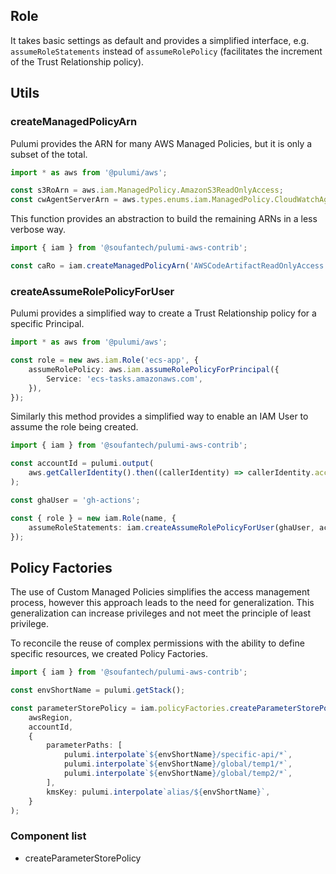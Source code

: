 Role
----

It takes basic settings as default and provides a simplified interface, e.g. `assumeRoleStatements` instead of `assumeRolePolicy` (facilitates the increment of the Trust Relationship policy).

Utils
-----

### createManagedPolicyArn

Pulumi provides the ARN for many AWS Managed Policies, but it is only a subset of the total.

```typescript
import * as aws from '@pulumi/aws';

const s3RoArn = aws.iam.ManagedPolicy.AmazonS3ReadOnlyAccess;
const cwAgentServerArn = aws.types.enums.iam.ManagedPolicy.CloudWatchAgentServerPolicy;
```

This function provides an abstraction to build the remaining ARNs in a less verbose way.

```typescript
import { iam } from '@soufantech/pulumi-aws-contrib';

const caRo = iam.createManagedPolicyArn('AWSCodeArtifactReadOnlyAccess');
```

### createAssumeRolePolicyForUser

Pulumi provides a simplified way to create a Trust Relationship policy for a specific Principal.

```typescript
import * as aws from '@pulumi/aws';

const role = new aws.iam.Role('ecs-app', {
    assumeRolePolicy: aws.iam.assumeRolePolicyForPrincipal({
        Service: 'ecs-tasks.amazonaws.com',
    }),
});
```

Similarly this method provides a simplified way to enable an IAM User to assume the role being created.

```typescript
import { iam } from '@soufantech/pulumi-aws-contrib';

const accountId = pulumi.output(
    aws.getCallerIdentity().then((callerIdentity) => callerIdentity.accountId)
);

const ghaUser = 'gh-actions';

const { role } = new iam.Role(name, {
    assumeRoleStatements: iam.createAssumeRolePolicyForUser(ghaUser, accountId),
});
```

Policy Factories
----------------

The use of Custom Managed Policies simplifies the access management process, however this approach leads to the need for generalization. This generalization can increase privileges and not meet the principle of least privilege.

To reconcile the reuse of complex permissions with the ability to define specific resources, we created Policy Factories.

```typescript
import { iam } from '@soufantech/pulumi-aws-contrib';

const envShortName = pulumi.getStack();

const parameterStorePolicy = iam.policyFactories.createParameterStorePolicy(
    awsRegion,
    accountId,
    {
        parameterPaths: [
            pulumi.interpolate`${envShortName}/specific-api/*`,
            pulumi.interpolate`${envShortName}/global/temp1/*`,
            pulumi.interpolate`${envShortName}/global/temp2/*`,
        ],
        kmsKey: pulumi.interpolate`alias/${envShortName}`,
    }
);
```

### Component list

- createParameterStorePolicy
